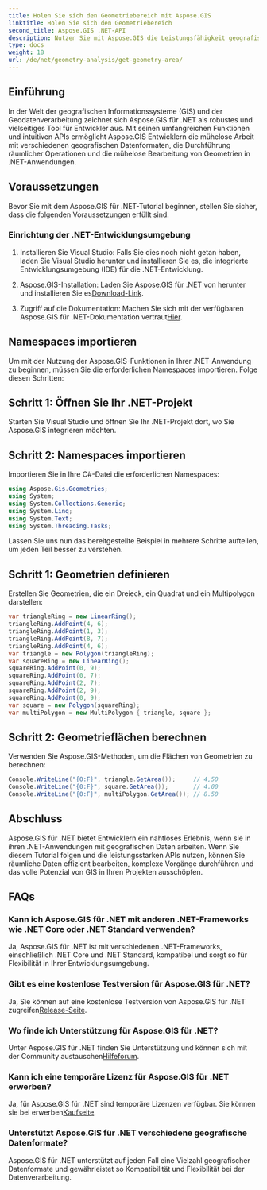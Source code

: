 ```yaml
---
title: Holen Sie sich den Geometriebereich mit Aspose.GIS
linktitle: Holen Sie sich den Geometriebereich
second_title: Aspose.GIS .NET-API
description: Nutzen Sie mit Aspose.GIS die Leistungsfähigkeit geografischer Informationssysteme in .NET. Führen Sie räumliche Operationen mühelos durch.
type: docs
weight: 18
url: /de/net/geometry-analysis/get-geometry-area/
---
```

## Einführung
In der Welt der geografischen Informationssysteme (GIS) und der Geodatenverarbeitung zeichnet sich Aspose.GIS für .NET als robustes und vielseitiges Tool für Entwickler aus. Mit seinen umfangreichen Funktionen und intuitiven APIs ermöglicht Aspose.GIS Entwicklern die mühelose Arbeit mit verschiedenen geografischen Datenformaten, die Durchführung räumlicher Operationen und die mühelose Bearbeitung von Geometrien in .NET-Anwendungen.
## Voraussetzungen
Bevor Sie mit dem Aspose.GIS für .NET-Tutorial beginnen, stellen Sie sicher, dass die folgenden Voraussetzungen erfüllt sind:
### Einrichtung der .NET-Entwicklungsumgebung
1. Installieren Sie Visual Studio: Falls Sie dies noch nicht getan haben, laden Sie Visual Studio herunter und installieren Sie es, die integrierte Entwicklungsumgebung (IDE) für die .NET-Entwicklung.
   
2.  Aspose.GIS-Installation: Laden Sie Aspose.GIS für .NET von herunter und installieren Sie es[Download-Link](https://releases.aspose.com/gis/net/).
3. Zugriff auf die Dokumentation: Machen Sie sich mit der verfügbaren Aspose.GIS für .NET-Dokumentation vertraut[Hier](https://reference.aspose.com/gis/net/).

## Namespaces importieren
Um mit der Nutzung der Aspose.GIS-Funktionen in Ihrer .NET-Anwendung zu beginnen, müssen Sie die erforderlichen Namespaces importieren. Folge diesen Schritten:
## Schritt 1: Öffnen Sie Ihr .NET-Projekt
Starten Sie Visual Studio und öffnen Sie Ihr .NET-Projekt dort, wo Sie Aspose.GIS integrieren möchten.
## Schritt 2: Namespaces importieren
Importieren Sie in Ihre C#-Datei die erforderlichen Namespaces:
```csharp
using Aspose.Gis.Geometries;
using System;
using System.Collections.Generic;
using System.Linq;
using System.Text;
using System.Threading.Tasks;
```

Lassen Sie uns nun das bereitgestellte Beispiel in mehrere Schritte aufteilen, um jeden Teil besser zu verstehen.
## Schritt 1: Geometrien definieren
Erstellen Sie Geometrien, die ein Dreieck, ein Quadrat und ein Multipolygon darstellen:
```csharp
var triangleRing = new LinearRing();
triangleRing.AddPoint(4, 6);
triangleRing.AddPoint(1, 3);
triangleRing.AddPoint(8, 7);
triangleRing.AddPoint(4, 6);
var triangle = new Polygon(triangleRing);
var squareRing = new LinearRing();
squareRing.AddPoint(0, 9);
squareRing.AddPoint(0, 7);
squareRing.AddPoint(2, 7);
squareRing.AddPoint(2, 9);
squareRing.AddPoint(0, 9);
var square = new Polygon(squareRing);
var multiPolygon = new MultiPolygon { triangle, square };
```
## Schritt 2: Geometrieflächen berechnen
Verwenden Sie Aspose.GIS-Methoden, um die Flächen von Geometrien zu berechnen:
```csharp
Console.WriteLine("{0:F}", triangle.GetArea());     // 4,50
Console.WriteLine("{0:F}", square.GetArea());       // 4.00
Console.WriteLine("{0:F}", multiPolygon.GetArea()); // 8.50
```

## Abschluss
Aspose.GIS für .NET bietet Entwicklern ein nahtloses Erlebnis, wenn sie in ihren .NET-Anwendungen mit geografischen Daten arbeiten. Wenn Sie diesem Tutorial folgen und die leistungsstarken APIs nutzen, können Sie räumliche Daten effizient bearbeiten, komplexe Vorgänge durchführen und das volle Potenzial von GIS in Ihren Projekten ausschöpfen.
## FAQs
### Kann ich Aspose.GIS für .NET mit anderen .NET-Frameworks wie .NET Core oder .NET Standard verwenden?
Ja, Aspose.GIS für .NET ist mit verschiedenen .NET-Frameworks, einschließlich .NET Core und .NET Standard, kompatibel und sorgt so für Flexibilität in Ihrer Entwicklungsumgebung.
### Gibt es eine kostenlose Testversion für Aspose.GIS für .NET?
 Ja, Sie können auf eine kostenlose Testversion von Aspose.GIS für .NET zugreifen[Release-Seite](https://releases.aspose.com/).
### Wo finde ich Unterstützung für Aspose.GIS für .NET?
 Unter Aspose.GIS für .NET finden Sie Unterstützung und können sich mit der Community austauschen[Hilfeforum](https://forum.aspose.com/c/gis/33).
### Kann ich eine temporäre Lizenz für Aspose.GIS für .NET erwerben?
 Ja, für Aspose.GIS für .NET sind temporäre Lizenzen verfügbar. Sie können sie bei erwerben[Kaufseite](https://purchase.aspose.com/temporary-license/).
### Unterstützt Aspose.GIS für .NET verschiedene geografische Datenformate?
Aspose.GIS für .NET unterstützt auf jeden Fall eine Vielzahl geografischer Datenformate und gewährleistet so Kompatibilität und Flexibilität bei der Datenverarbeitung.